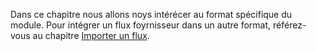 Dans ce chapitre nous allons noys intérécer au format spécifique du module. Pour intégrer un flux foyrnisseur dans un autre format, référez-vous au chapitre [Importer un flux](!fr/Importer_un_flux).
